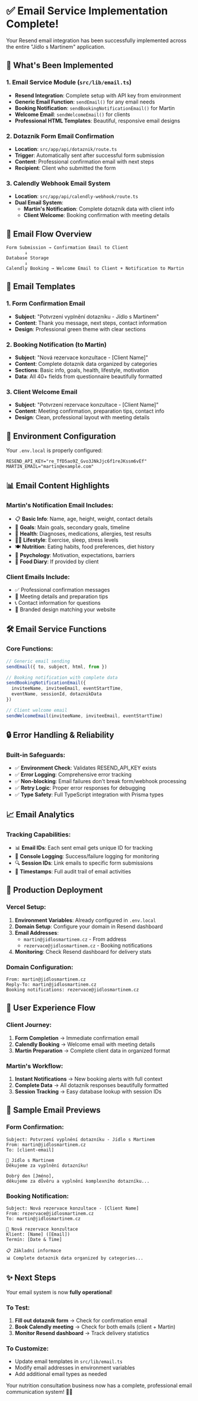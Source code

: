 # ✅ Email Service Implementation Complete!

Your Resend email integration has been successfully implemented across the entire "Jídlo s Martinem" application.

## 🚀 What's Been Implemented

### 1. Email Service Module (`src/lib/email.ts`)
- **Resend Integration**: Complete setup with API key from environment
- **Generic Email Function**: `sendEmail()` for any email needs
- **Booking Notification**: `sendBookingNotificationEmail()` for Martin
- **Welcome Email**: `sendWelcomeEmail()` for clients
- **Professional HTML Templates**: Beautiful, responsive email designs

### 2. Dotaznik Form Email Confirmation
- **Location**: `src/app/api/dotaznik/route.ts`
- **Trigger**: Automatically sent after successful form submission
- **Content**: Professional confirmation email with next steps
- **Recipient**: Client who submitted the form

### 3. Calendly Webhook Email System
- **Location**: `src/app/api/calendly-webhook/route.ts`
- **Dual Email System**:
  - **Martin's Notification**: Complete dotaznik data with client info
  - **Client Welcome**: Booking confirmation with meeting details

## 📧 Email Flow Overview

```
Form Submission → Confirmation Email to Client
       ↓
Database Storage
       ↓
Calendly Booking → Welcome Email to Client + Notification to Martin
```

## 🎨 Email Templates

### 1. Form Confirmation Email
- **Subject**: "Potvrzení vyplnění dotazníku - Jídlo s Martinem"
- **Content**: Thank you message, next steps, contact information
- **Design**: Professional green theme with clear sections

### 2. Booking Notification (to Martin)
- **Subject**: "Nová rezervace konzultace - [Client Name]"
- **Content**: Complete dotaznik data organized by categories
- **Sections**: Basic info, goals, health, lifestyle, motivation
- **Data**: All 40+ fields from questionnaire beautifully formatted

### 3. Client Welcome Email
- **Subject**: "Potvrzení rezervace konzultace - [Client Name]"
- **Content**: Meeting confirmation, preparation tips, contact info
- **Design**: Clean, professional layout with meeting details

## 🔧 Environment Configuration

Your `.env.local` is properly configured:
```env
RESEND_API_KEY="re_TfD5ao9Z_Gvo3JNkJjc6f1reJKssm6vEf"
MARTIN_EMAIL="martin@example.com"
```

## 📊 Email Content Highlights

### Martin's Notification Email Includes:
- 📋 **Basic Info**: Name, age, height, weight, contact details
- 🎯 **Goals**: Main goals, secondary goals, timeline
- 🏥 **Health**: Diagnoses, medications, allergies, test results
- 🏃‍♂️ **Lifestyle**: Exercise, sleep, stress levels
- 🍽️ **Nutrition**: Eating habits, food preferences, diet history
- 💭 **Psychology**: Motivation, expectations, barriers
- 📝 **Food Diary**: If provided by client

### Client Emails Include:
- ✅ Professional confirmation messages
- 📅 Meeting details and preparation tips
- 📞 Contact information for questions
- 🌱 Branded design matching your website

## 🛠️ Email Service Functions

### Core Functions:
```typescript
// Generic email sending
sendEmail({ to, subject, html, from })

// Booking notification with complete data
sendBookingNotificationEmail({
  inviteeName, inviteeEmail, eventStartTime, 
  eventName, sessionId, dotaznikData
})

// Client welcome email
sendWelcomeEmail(inviteeName, inviteeEmail, eventStartTime)
```

## 🔒 Error Handling & Reliability

### Built-in Safeguards:
- ✅ **Environment Check**: Validates RESEND_API_KEY exists
- ✅ **Error Logging**: Comprehensive error tracking
- ✅ **Non-blocking**: Email failures don't break form/webhook processing
- ✅ **Retry Logic**: Proper error responses for debugging
- ✅ **Type Safety**: Full TypeScript integration with Prisma types

## 📈 Email Analytics

### Tracking Capabilities:
- 📊 **Email IDs**: Each sent email gets unique ID for tracking
- 📝 **Console Logging**: Success/failure logging for monitoring
- 🔍 **Session IDs**: Link emails to specific form submissions
- 📅 **Timestamps**: Full audit trail of email activities

## 🚀 Production Deployment

### Vercel Setup:
1. **Environment Variables**: Already configured in `.env.local`
2. **Domain Setup**: Configure your domain in Resend dashboard
3. **Email Addresses**: 
   - `martin@jidlosmartinem.cz` - From address
   - `rezervace@jidlosmartinem.cz` - Booking notifications
4. **Monitoring**: Check Resend dashboard for delivery stats

### Domain Configuration:
```
From: martin@jidlosmartinem.cz
Reply-To: martin@jidlosmartinem.cz
Booking notifications: rezervace@jidlosmartinem.cz
```

## 🎯 User Experience Flow

### Client Journey:
1. **Form Completion** → Immediate confirmation email
2. **Calendly Booking** → Welcome email with meeting details
3. **Martin Preparation** → Complete client data in organized format

### Martin's Workflow:
1. **Instant Notifications** → New booking alerts with full context
2. **Complete Data** → All dotaznik responses beautifully formatted
3. **Session Tracking** → Easy database lookup with session IDs

## 📧 Sample Email Previews

### Form Confirmation:
```
Subject: Potvrzení vyplnění dotazníku - Jídlo s Martinem
From: martin@jidlosmartinem.cz
To: [client-email]

🥗 Jídlo s Martinem
Děkujeme za vyplnění dotazníku!

Dobrý den [Jméno],
děkujeme za důvěru a vyplnění komplexního dotazníku...
```

### Booking Notification:
```
Subject: Nová rezervace konzultace - [Client Name]
From: rezervace@jidlosmartinem.cz
To: martin@jidlosmartinem.cz

🥗 Nová rezervace konzultace
Klient: [Name] ([Email])
Termín: [Date & Time]

📋 Základní informace
📊 Complete dotaznik data organized by categories...
```

## ✨ Next Steps

Your email system is now **fully operational**! 

### To Test:
1. **Fill out dotaznik form** → Check for confirmation email
2. **Book Calendly meeting** → Check for both emails (client + Martin)
3. **Monitor Resend dashboard** → Track delivery statistics

### To Customize:
- Update email templates in `src/lib/email.ts`
- Modify email addresses in environment variables
- Add additional email types as needed

Your nutrition consultation business now has a complete, professional email communication system! 🎉📧
